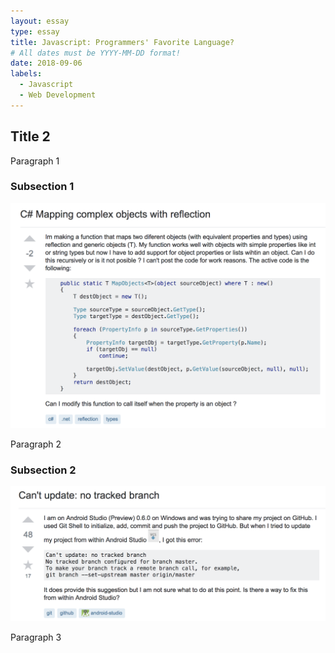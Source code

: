 ```yaml
---
layout: essay
type: essay
title: Javascript: Programmers' Favorite Language?
# All dates must be YYYY-MM-DD format!
date: 2018-09-06
labels:
  - Javascript 
  - Web Development
---
```


## Title 2

Paragraph 1

### Subsection 1

<img class="ui big right rounded image" src="../images/SOBad.png">

Paragraph 2 

### Subsection 2

<img class="ui big right rounded image" src="../images/SOGood.png">

Paragraph 3